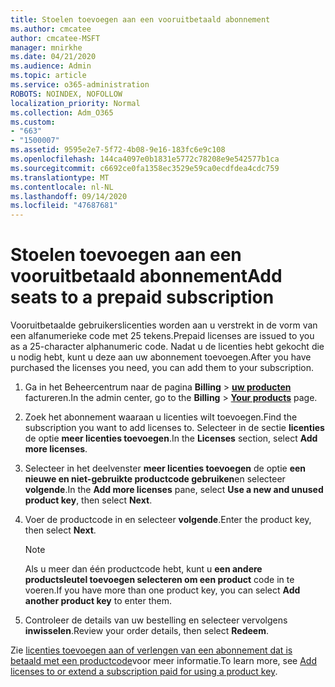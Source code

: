 ```yaml
---
title: Stoelen toevoegen aan een vooruitbetaald abonnement
ms.author: cmcatee
author: cmcatee-MSFT
manager: mnirkhe
ms.date: 04/21/2020
ms.audience: Admin
ms.topic: article
ms.service: o365-administration
ROBOTS: NOINDEX, NOFOLLOW
localization_priority: Normal
ms.collection: Adm_O365
ms.custom:
- "663"
- "1500007"
ms.assetid: 9595e2e7-5f72-4b08-9e16-183fc6e9c108
ms.openlocfilehash: 144ca4097e0b1831e5772c78208e9e542577b1ca
ms.sourcegitcommit: c6692ce0fa1358ec3529e59ca0ecdfdea4cdc759
ms.translationtype: MT
ms.contentlocale: nl-NL
ms.lasthandoff: 09/14/2020
ms.locfileid: "47687681"
---
```

# <a name="add-seats-to-a-prepaid-subscription"></a><span data-ttu-id="b1613-102">Stoelen toevoegen aan een vooruitbetaald abonnement</span><span class="sxs-lookup"><span data-stu-id="b1613-102">Add seats to a prepaid subscription</span></span>

<span data-ttu-id="b1613-103">Vooruitbetaalde gebruikerslicenties worden aan u verstrekt in de vorm van een alfanumerieke code met 25 tekens.</span><span class="sxs-lookup"><span data-stu-id="b1613-103">Prepaid licenses are issued to you as a 25-character alphanumeric code.</span></span> <span data-ttu-id="b1613-104">Nadat u de licenties hebt gekocht die u nodig hebt, kunt u deze aan uw abonnement toevoegen.</span><span class="sxs-lookup"><span data-stu-id="b1613-104">After you have purchased the licenses you need, you can add them to your subscription.</span></span> 

1. <span data-ttu-id="b1613-105">Ga in het Beheercentrum naar de pagina **Billing**  >  **[uw producten](https://go.microsoft.com/fwlink/p/?linkid=842054)** factureren.</span><span class="sxs-lookup"><span data-stu-id="b1613-105">In the admin center, go to the **Billing** > **[Your products](https://go.microsoft.com/fwlink/p/?linkid=842054)** page.</span></span>

2. <span data-ttu-id="b1613-106">Zoek het abonnement waaraan u licenties wilt toevoegen.</span><span class="sxs-lookup"><span data-stu-id="b1613-106">Find the subscription you want to add licenses to.</span></span> <span data-ttu-id="b1613-107">Selecteer in de sectie **licenties** de optie **meer licenties toevoegen**.</span><span class="sxs-lookup"><span data-stu-id="b1613-107">In the **Licenses** section, select **Add more licenses**.</span></span>

3. <span data-ttu-id="b1613-108">Selecteer in het deelvenster **meer licenties toevoegen** de optie **een nieuwe en niet-gebruikte productcode gebruiken**en selecteer **volgende**.</span><span class="sxs-lookup"><span data-stu-id="b1613-108">In the **Add more licenses** pane, select **Use a new and unused product key**, then select **Next**.</span></span>

4. <span data-ttu-id="b1613-109">Voer de productcode in en selecteer **volgende**.</span><span class="sxs-lookup"><span data-stu-id="b1613-109">Enter the product key, then select **Next**.</span></span>

    > [!NOTE]
    > <span data-ttu-id="b1613-110">Als u meer dan één productcode hebt, kunt u **een andere productsleutel toevoegen selecteren om een product** code in te voeren.</span><span class="sxs-lookup"><span data-stu-id="b1613-110">If you have more than one product key, you can select **Add another product key** to enter them.</span></span>

5. <span data-ttu-id="b1613-111">Controleer de details van uw bestelling en selecteer vervolgens **inwisselen**.</span><span class="sxs-lookup"><span data-stu-id="b1613-111">Review your order details, then select **Redeem**.</span></span>

<span data-ttu-id="b1613-112">Zie [licenties toevoegen aan of verlengen van een abonnement dat is betaald met een productcode](https://docs.microsoft.com/microsoft-365/commerce/licenses/add-licenses-using-product-key)voor meer informatie.</span><span class="sxs-lookup"><span data-stu-id="b1613-112">To learn more, see [Add licenses to or extend a subscription paid for using a product key](https://docs.microsoft.com/microsoft-365/commerce/licenses/add-licenses-using-product-key).</span></span>